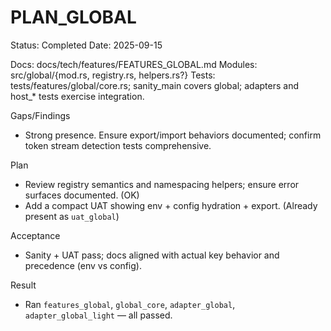 # PLAN_GLOBAL

Status: Completed
Date: 2025-09-15

Docs: docs/tech/features/FEATURES_GLOBAL.md
Modules: src/global/{mod.rs, registry.rs, helpers.rs?}
Tests: tests/features/global/core.rs; sanity_main covers global; adapters and host_* tests exercise integration.

Gaps/Findings
- Strong presence. Ensure export/import behaviors documented; confirm token stream detection tests comprehensive.

Plan
- Review registry semantics and namespacing helpers; ensure error surfaces documented. (OK)
- Add a compact UAT showing env + config hydration + export. (Already present as `uat_global`)

Acceptance
- Sanity + UAT pass; docs aligned with actual key behavior and precedence (env vs config).

Result
- Ran `features_global`, `global_core`, `adapter_global`, `adapter_global_light` — all passed.
